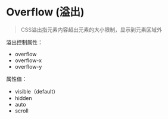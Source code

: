 # Overflow (溢出)

> CSS溢出指元素内容超出元素的大小限制，显示到元素区域外

溢出控制属性：
- overflow
- overflow-x
- overflow-y

属性值：
- visible（default）
- hidden
- auto
- scroll
